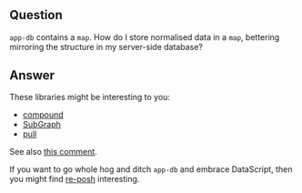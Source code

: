 
<!-- leave this H1 here. It stops mkdocs putting in a Title at the top.
     It needs to be at the top of the file otherwise it breaks the 
     table of contents on the right hand side. -->
#

## Question

`app-db` contains a `map`. How do I store normalised data in a `map`, 
bettering mirroring the structure in my server-side database?

## Answer 

These libraries might be interesting to you:

  - [compound](https://github.com/riverford/compound)
  - [SubGraph](https://github.com/vimsical/subgraph)
  - [pull](https://github.com/juxt/pull)
  
See also [this comment](https://github.com/day8/re-frame/issues/304#issuecomment-269620609).
  
If you want to go whole hog and ditch `app-db` and embrace DataScript, 
then you might find [re-posh](https://github.com/denistakeda/re-posh) interesting.
